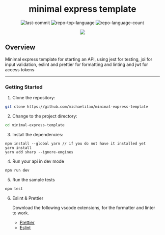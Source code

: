 <p align="center">
  <h1 align="center">minimal express template</h1>
</p>
<p align="center">
	<img src="https://img.shields.io/github/last-commit/michaelilao/minimal-express-template?style=default&color=0080ff" alt="last-commit">
	<img src="https://img.shields.io/github/languages/top/michaelilao/minimal-express-template?style=default&color=0080ff" alt="repo-top-language">
	<img src="https://img.shields.io/github/languages/count/michaelilao/minimal-express-template?style=default&color=0080ff" alt="repo-language-count">
<p>
<p align="center">
  <img src="https://img.shields.io/badge/express.js-%23404d59.svg?style=for-the-badge&logo=express&logoColor=%2361DAFB">
</p>

## Overview

Minimal express template for starting an API, using jest for testing, joi for input validation, eslint and prettier for formatting and linting and jwt for access tokens

---

### Getting Started

1. Clone the repository:

```sh
git clone https://github.com/michaelilao/minimal-express-template
```

2. Change to the project directory:

```sh
cd minimal-express-template
```

3. Install the dependencies:

```
npm install --global yarn // if you do not have it installed yet
yarn install
yarn add sharp --ignore-engines
```

4. Run your api in dev mode

```sh
npm run dev
```

5. Run the sample tests

```sh
npm test
```

6. Eslint & Prettier

   Download the following vscode extensions, for the formatter and linter to work.

   - [Prettier](https://marketplace.visualstudio.com/items?itemName=esbenp.prettier-vscode)
   - [Eslint](https://marketplace.visualstudio.com/items?itemName=dbaeumer.vscode-eslint)
